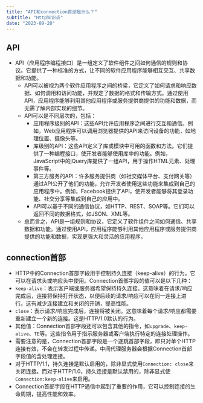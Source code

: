 ```yaml
---
title: "API和connection首部是什么？"
subtitle: "Http知识点"
date: "2023-09-20"
---
```


## API
- API（应用程序编程接口）是一组定义了软件组件之间如何通信的规则和协议。它提供了一种标准的方式，让不同的软件应用程序能够相互交互、共享数据和功能。
    - API可以被视为两个软件应用程序之间的桥梁，它定义了如何请求和响应数据、如何调用和访问功能，并规定了数据的格式和传输方式。通过使用API，应用程序能够利用其他应用程序或服务提供商提供的功能和数据，而无需了解内部实现的细节。
    - API可以是不同层次的，包括：
        - 应用程序级别的API：这些API允许应用程序之间进行交互和通信。例如，Web应用程序可以调用浏览器提供的API来访问设备的功能，如地理位置、摄像头等。
        - 库级别的API：这些API定义了库或模块中可用的函数和方法。它们提供了一种编程接口，使开发者能够使用库中的功能。例如，JavaScript中的jQuery库提供了一组API，用于操作HTML元素、处理事件等。
        - 第三方服务的API：许多服务提供商（如社交媒体平台、支付网关等）通过API公开了他们的功能，允许开发者使用这些功能来集成到自己的应用程序中。例如，Facebook提供了API，使开发者能够将其登录功能、社交分享等集成到自己的应用中。
        - API可以基于不同的通信协议，如HTTP、REST、SOAP等。它们可以返回不同的数据格式，如JSON、XML等。
    - 总而言之，API是一组规则和协议，它定义了软件组件之间如何通信、共享数据和功能。通过使用API，应用程序能够利用其他应用程序或服务提供商提供的功能和数据，实现更强大和灵活的应用程序。


## connection首部
- HTTP中的Connection首部字段用于控制持久连接（keep-alive）的行为。它可以在请求头或响应头中使用。Connection首部字段的值可以是以下几种：
- `keep-alive`：表示客户端或服务器希望保持持久连接。这意味着在请求/响应完成后，连接将保持打开状态，以便后续的请求/响应可以在同一连接上进行。这有减少连接建立和关闭的开销，提高性能。
- `close`：表示请求/响应完成后，连接将被关闭。这意味着每个请求/响应都需要重新建立一个新的连接。这是HTTP/1.0默认的行为。
- 其他值：Connection首部字段还可以包含其他的指令，如`upgrade`、`keep-alive`、`TE`等。这些指令用于指示服务器或客户端执行特定的连接处理操作。
- 需要注意的是，Connection首部字段是一个逐跳首部字段，即只对单个HTTP连接有效，不会在转发过程中传递。中间代理服务器会根据Connection首部字段值的含处理连接。
- 对于HTTP/1.1，持久连接是默认启用的，除非显式使用`Connection: close`来关闭连接。而对于HTTP/1.0，持久连接是默认禁用的，除非显式使`Connection:keep-alive`来启用。
- Connection首部字段在HTTP通信中起到了重要的作用，它可以控制连接的生命周期，提高性能和效率。